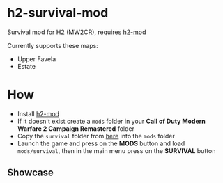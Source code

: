 # h2-survival-mod

Survival mod for H2 (MW2CR), requires [h2-mod](https://github.com/fedddddd/h2-mod#download)

Currently supports these maps:
* Upper Favela
* Estate

# How
* Install [h2-mod](https://github.com/fedddddd/h2-mod#download)
* If it doesn't exist create a `mods` folder in your **Call of Duty Modern Warfare 2 Campaign Remastered** folder
* Copy the `survival` folder from [here](https://github.com/fedddddd/h2-survival-mod/releases) into the `mods` folder
* Launch the game and press on the **MODS** button and load `mods/survival`, then in the main menu press on the **SURVIVAL** button

## Showcase

